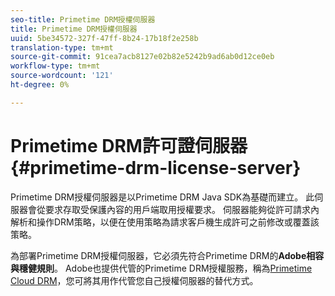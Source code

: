 ```yaml
---
seo-title: Primetime DRM授權伺服器
title: Primetime DRM授權伺服器
uuid: 5be34572-327f-47ff-8b24-17b18f2e258b
translation-type: tm+mt
source-git-commit: 91cea7acb8127e02b82e5242b9ad6ab0d12ce0eb
workflow-type: tm+mt
source-wordcount: '121'
ht-degree: 0%

---
```



# Primetime DRM許可證伺服器{#primetime-drm-license-server}

Primetime DRM授權伺服器是以Primetime DRM Java SDK為基礎而建立。 此伺服器會從要求存取受保護內容的用戶端取用授權要求。 伺服器能夠從許可請求內解析和操作DRM策略，以便在使用策略為請求客戶機生成許可之前修改或覆蓋該策略。

為部署Primetime DRM授權伺服器，它必須先符合Primetime DRM的&#x200B;**Adobe相容與穩健規則**。 Adobe也提供代管的Primetime DRM授權服務，稱為[Primetime Cloud DRM](../cloud-quick-start/whats-included.md)，您可將其用作代管您自己授權伺服器的替代方式。
